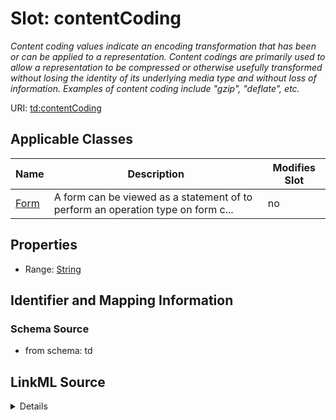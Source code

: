 

# Slot: contentCoding


_Content coding values indicate an encoding transformation that has been or can be applied to a representation.  Content codings are primarily used to allow a representation to be compressed or otherwise usefully transformed  without losing the identity of its underlying media type and without loss of information. Examples of content coding include \"gzip\", \"deflate\", etc._



URI: [td:contentCoding](https://www.w3.org/2019/wot/td#contentCoding)



<!-- no inheritance hierarchy -->





## Applicable Classes

| Name | Description | Modifies Slot |
| --- | --- | --- |
| [Form](Form.md) | A form can be viewed as a statement of to perform an operation type on form c... |  no  |







## Properties

* Range: [String](String.md)





## Identifier and Mapping Information







### Schema Source


* from schema: td




## LinkML Source

<details>
```yaml
name: contentCoding
description: Content coding values indicate an encoding transformation that has been
  or can be applied to a representation.  Content codings are primarily used to allow
  a representation to be compressed or otherwise usefully transformed  without losing
  the identity of its underlying media type and without loss of information. Examples
  of content coding include \"gzip\", \"deflate\", etc.
from_schema: td
rank: 1000
alias: contentCoding
owner: Form
domain_of:
- Form
range: string

```
</details>